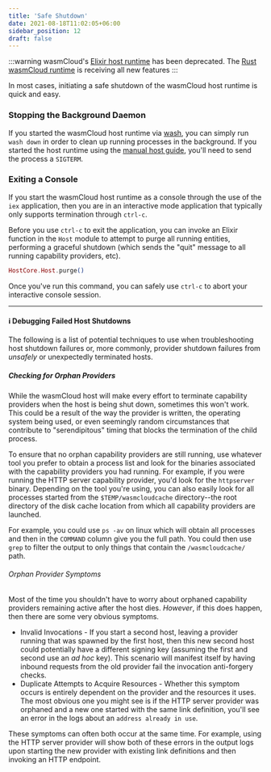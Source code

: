 ```yaml
---
title: 'Safe Shutdown'
date: 2021-08-18T11:02:05+06:00
sidebar_position: 12
draft: false
---
```


<head>
  <meta name="robots" content="noindex" />
</head>

:::warning
wasmCloud's [Elixir host runtime](https://github.com/wasmcloud/wasmcloud-otp) has been deprecated. The [Rust wasmCloud runtime](https://github.com/wasmCloud/wasmCloud) is receiving all new features
:::

In most cases, initiating a safe shutdown of the wasmCloud host runtime is quick and easy.

### Stopping the Background Daemon

If you started the wasmCloud host runtime via [wash](/docs/0.82/installation), you can simply run `wash down` in order to clean up running processes in the background. If you started the host runtime using the [manual host guide](/docs/0.82/hosts/elixir/running), you'll need to send the process a `SIGTERM`.

### Exiting a Console

If you start the wasmCloud host runtime as a console through the use of the `iex` application, then you are in an interactive mode application that typically only supports termination through `ctrl-c`.

Before you use `ctrl-c` to exit the application, you can invoke an Elixir function in the `Host` module to attempt to purge all running entities, performing a graceful shutdown (which sends the "quit" message to all running capability providers, etc).

```elixir
HostCore.Host.purge()
```

Once you've run this command, you can safely use `ctrl-c` to abort your interactive console session.

---

#### ℹ️ Debugging Failed Host Shutdowns

The following is a list of potential techniques to use when troubleshooting host shutdown failures or, more commonly, provider shutdown failures from _unsafely_ or unexpectedly terminated hosts.

##### Checking for Orphan Providers

While the wasmCloud host will make every effort to terminate capability providers when the host is being shut down, sometimes this won't work. This could be a result of the way the provider is written, the operating system being used, or even seemingly random circumstances that contribute to "serendipitous" timing that blocks the termination of the child process.

To ensure that no orphan capability providers are still running, use whatever tool you prefer to obtain a process list and look for the binaries associated with the capability providers you had running. For example, if you were running the HTTP server capability provider, you'd look for the `httpserver` binary. Depending on the tool you're using, you can also easily look for all processes started from the `$TEMP/wasmcloudcache` directory--the root directory of the disk cache location from which all capability providers are launched.

For example, you could use `ps -av` on linux which will obtain all processes and then in the `COMMAND` column give you the full path. You could then use `grep` to filter the output to only things that contain the `/wasmcloudcache/` path.

###### Orphan Provider Symptoms

Most of the time you shouldn't have to worry about orphaned capability providers remaining active after the host dies. _However_, if this does happen, then there are some very obvious symptoms.

- Invalid Invocations - If you start a second host, leaving a provider running that was spawned by the first host, then this new second host could potentially have a different signing key (assuming the first and second use an _ad hoc_ key). This scenario will manifest itself by having inbound requests from the old provider fail the invocation anti-forgery checks.
- Duplicate Attempts to Acquire Resources - Whether this symptom occurs is entirely dependent on the provider and the resources it uses. The most obvious one you might see is if the HTTP server provider was orphaned and a new one started with the same link definition, you'll see an error in the logs about an `address already in use`.

These symptoms can often both occur at the same time. For example, using the HTTP server provider will show both of these errors in the output logs upon starting the new provider with existing link definitions and then invoking an HTTP endpoint.
